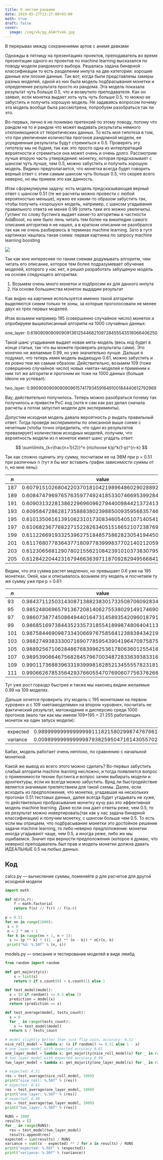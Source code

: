 ```yaml
---
title: О чистом рандоме
date: 2019-05-27T13:27:00+03:00
math: true
draft: false
cover:
  image: /img/vk/qg_ASWrYv44.jpg
---
```


В перерывах между сохранениями артов с аниме девками

Однажды в пятницу на презентациях проектов, преподаватель во время презентации одного из проектов по machine learning высказался по поводу модели рандомного выбора. Решалась задача бинарной классификации то есть разделении инпута на две категории: хорошие данные или плохие данные. Так вот, когда были представлены замеры разных моделей, одной из них была модель подбрасывания монетки и определение результата просто из рандома. Эта модель показала результат чуть больше 0.5, что и возмутило преподавателя. Как он заявил, если монетка выдает хоть чуть чуть больше 0.5, то можно ее забустить и получить хорошую модель. Не задаваясь вопросом почему эта модель вообще была рассмотрена, попробуем разобраться так ли это.

Во-первых, лично я не понимаю претензий по этому поводу, потому что рандом на то и рандом что может выдавать результаты немного отклоняющиеся от теоретических данных. То есть моя гипотеза в том, что при увеличении количества прогонов рандомной модели, ее усредненные результаты будут стремиться к 0.5. Проверять эту гипотезу мы не будем, так как это просто одна из интерпретаций вероятности и стремиться она может очень и очень долго. Рассмотрим лучше вторую часть утверждения: монетку, которая предсказывает с шансом чуть лучше, чем 0.5, можно забустить и получить хорошую модель. Видимо предполагается, что монетка всегда будет говорить верный ответ с этим самым шансом чуть больше 0.5, что скорее всего неверно, но мы примем это как данность.

Итак сформулируем задачу: есть модель предсказывающая верный ответ с шансом 0.51 (те же расчеты можно провести с любой вероятностью меньше), нужно ее каким-то образом забустить так, чтобы получить «хорошую» модель, например, с шансом угадывания правильного ответа не менее 0.99 (опять таки его можно увеличить). Гуглинг по слову бустинга выдает какие-то алгоритмы в частности AdaBoost, но мне было лень читать тем более на википедии самого описания алгоритма я не нашел, а в кратком описании не разобрался так как не очень разбираюсь в терминах machine learning. Зато в гугл картинках нашлась такая схема:
первая картинка по запросу machine learning boosting

![](/img/vk/EM5p--ykyD0.jpg)

Так как мне интереснее по таким схемам додумывать алгоритм, чем читать его описание, которое тем более подразумевает обучение моделей, которого у нас нет, я решил разработать забущеную модель на основе следующего алгоритма:

1. Возьмем очень много монеток и подбросим их для данного инпута
1. На основе большинства монеток выдадим результат

Как видно на картинке используется именно такой алгоритм: выделяются синим только те зоны, за которые проголосовали не менее двух из трех первых моделей.

Итак возьмем например 195 (совершенно случайное число) монеток и опробируем вышеописанный алгоритм на 1000 случайных данных:

one_layer: 0.61909090909090913612544682109728455543518066406250

Такой шанс угадывания выдает новая мета-модель (весь код будет в конце статьи, так что вы можете проверить результаты сами). Это конечно не желаемые 0.99, но уже значительно лучше. Дальше я подумал, что теперь имея модель выдающую 0.61, можно забустить и ее ровно тем же самым образом. Действительно, возьмем 109 (тоже совершенно случайное число) новых «мета»-моделей и применим к ним тот же алгоритм и прогоним их тоже на 1000 данных (больше ideone не успевал):

two_layer: 0.99090909090909096157417934591649100184440612792969

Вау, действительно получилось. Теперь можно разобраться почему так получилось и привести PoC код (хотя я сам как раз делал сначала расчеты а потом запустил модели для эксперименты).

Допустим исходная модель давала вероятность $p$ выдать правильный ответ. Тогда проведя эксперименты по описанной выше схеме с нечетным (чтобы точно определить, что один из результатов превалирует) количеством исходных моделей, получим, что вероятность модели из n монеток имеет шанс угадать ответ:

$$
\sum\limits_{k=\frac{n+1}{2}}^n {n\choose k}p^k(1-p)^{n-k}
$$

Так как сложно оценить эту сумму, посчитаем ее на ЭВМ при p = 0.51 при различных n (тут я бы мог вставить график зависимости суммы от n, но мне лень):

|$n$|value|
|-|-|
|$187$|$0.60791510268042203701810421989648602902889251708984$|
|$189$|$0.60847479697657635977492418533074669539928436279297$|
|$191$|$0.60903132281386229696096279440098442137241363525391$|
|$193$|$0.60958472862817358883802398850093595683574676513672$|
|$195$|$0.61013506161391062310173083460540510714054107666016$|
|$197$|$0.61068236776822715228263405151665210723876953125000$|
|$199$|$0.61122669193325396275184857586282305419445037841797$|
|$201$|$0.61176807783643771809778399983770214021205902099609$|
|$203$|$0.61230656812907802155621084239101037383079528808594$|
|$205$|$0.61284220442316794663639711870928294956684112548828$|

Видим, что эта сумма растет медленно, но превышает 0.6 уже на 195 монетках. Окей, как и описывалось возьмем эту модель и посчитаем ту же сумму уже при p = 0.61:

|$n$|value|
|-|-|
|$93$|$0.98437112503143087138823830173350870609283447265625$|
|$95$|$0.98524806965791367208140627553802914917469024658203$|
|$97$|$0.98607387745086494401647314589354209601879119873047$|
|$99$|$0.98685169738443523357318554189987480640411376953125$|
|$101$|$0.98758446909873343066976758564123883843421936035156$|
|$103$|$0.98827493833300716907785954390419647097587585449219$|
|$105$|$0.98892567106284867683996253617806360125541687011719$|
|$107$|$0.98953906646756828457967003487283363938331604003906$|
|$109$|$0.99011736883963319399981628521345555782318115234375$|
|$111$|$0.99066267853564293766055470769060775637626647949219$|

Тут уже рост гораздо быстрее и также мы наконец видим желаемые 0.99 на 109 моделях.

Дальше хочется проверить эту модель с 195 монетками на первом «уровне» и с 109 «метамоделями» на втором «уровне», посчитать ее фактический результат, матожидание и дисперсию среди 1000 прогонов (мало так как мы имеем 109*195 = 21 255 работающих монеток на один запуск модели):

|||
|-|-|
|expected|$0.98999999999999999111821580299874767661094665527344$|
|variance|$0.00989999999999987938259504716143055702559649944305$|

Бабах, модель работает очень неплохо, по сравнению с начальной монеткой.

Какой же вывод из всего этого можно сделать? Во-первых забустить слабый алгоритм machine learning несложно, и тогда появляется вопрос о применимости техник бустинга и вопрос зачем выбирать модели и архитектуры, если их всегда можно забустить. Вряд ли быстродействие является значимым препятствием для такой схемы. Далее, если исходить из предположения, что монетка, угадавшая на нескольких прогонах 0.51 тестовых данных, далее всегда будет угадывать не хуже, то действительно пробрасывание монетку кучу раз это эффективная модель machine learning. Даже если она дает ответы реже, чем 0.5, то ее результат можно инвертировать(так как у нас задача бинарной классификации) и получим монетку, с шансом больше чем 0.5. То есть если мы отрицаем, что подбрасывание монетки это достойное решение задачи machine learning, то либо неверно предположение: монетки иногда угадывают чаще, чем 0.5, а иногда реже, либо же мы ошибаемся. Значит при верности предположения (которое я думаю, что неверно) преподаватель был прав и модель монетки должна давать ИДЕАЛЬНЫЕ 0.5 на любых данных.

## Код

calcs.py — вычисление суммы, поменяйте p для расчетов для другой исходной модели
```python
import math
 
def nCr(n,r):
    f = math.factorial
    return f(n) // f(r) // f(n-r)
 
p = 0.51
for nn in range(1000):
 s = 0
 n = 2 * nn + 1
 for k in range(nn + 1, n + 1):
  s += (p ** k) * ((1 - p) ** (n - k)) * nCr(n, k)
 print("%d: %.50f" % (n, s))  
```

models.py — описание и тестирование моделей в виде лямбд
```python
from random import random
 
def get_majority(s):
	s = list(s)
	return 0 if s.count(0) > s.count(1) else 1
 
def test_model(model):
  x = (0 if random() <= 0.5 else 1)
  prediction = model(x)
  return (prediction == x)

def test_average(model, tests_count):
  s = 0
  for _ in range(tests_count):
    s += test_model(model)
  return s / tests_count
 
# model slightly better than just flip coin, accuracy: 0.51
nice_roll_model = lambda x: (x if random() <= 0.51 else 1 - x)
# one layer model with expected accuracy 0.61
one_layer_model = lambda x: get_majority(nice_roll_model(x) for _ in range(195))
# two layer model with expected accuracy 0.99
two_layer_model = lambda x: get_majority(one_layer_model(x) for _ in range(109))
 
# expected: 0.51
res = test_average(nice_roll_model, 1000)
print("nice_roll: %.50f" % (res))
# expected: 0.61
res = test_average(one_layer_model, 1000)
print("one_layer: %.50f" % (res))
# expected: 0.99
res = test_average(two_layer_model, 1000)
print("two_layer: %.50f" % (res))

RUNS = 1000
results = []
for _ in range(RUNS):
  res = test_model(two_layer_model)
  results.append(res)
expected = sum(results) / RUNS
variance = sum((x - expected) ** 2 for x in results) / RUNS
print("expected: %.50f" % (expected))
print("variance: %.50f" % (variance))
```

